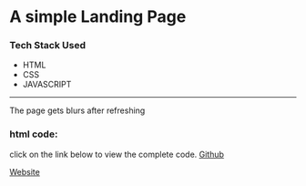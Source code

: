 # A simple Landing Page
### Tech Stack Used
- HTML
- CSS
- JAVASCRIPT
---
The page gets blurs after refreshing
### html code:
click on the link below to view the complete code.
[Github](https://github.com/frasam/cat-front-page)

[Website](https://cat-front-page.vercel.app/)

